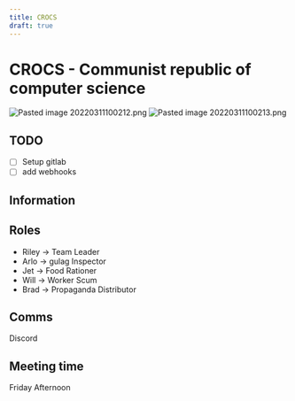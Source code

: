 ```yaml
---
title: CROCS
draft: true
---
```

# CROCS - Communist republic of computer science
![Pasted image 20220311100212.png](None) ![Pasted image 20220311100213.png](None)

## TODO
- [ ] Setup gitlab
- [ ] add webhooks
## Information
## Roles
- Riley -> Team Leader
- Arlo -> gulag Inspector
- Jet -> Food Rationer
- Will -> Worker Scum
- Brad -> Propaganda Distributor

## Comms
Discord

## Meeting time
Friday Afternoon